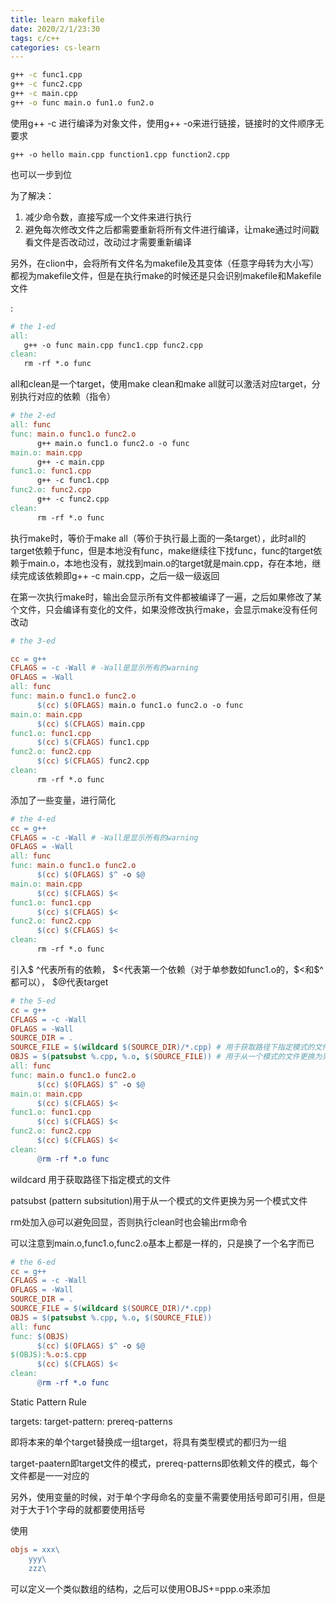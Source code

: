```yaml
---
title: learn makefile
date: 2020/2/1/23:30
tags: c/c++
categories: cs-learn
---
```



```bash
g++ -c func1.cpp
g++ -c func2.cpp
g++ -c main.cpp 
g++ -o func main.o fun1.o fun2.o
```


使用g++ -c 进行编译为对象文件，使用g++ -o来进行链接，链接时的文件顺序无要求

<!--more-->

```text
g++ -o hello main.cpp function1.cpp function2.cpp
```

也可以一步到位

为了解决：

1. 减少命令数，直接写成一个文件来进行执行
2. 避免每次修改文件之后都需要重新将所有文件进行编译，让make通过时间戳看文件是否改动过，改动过才需要重新编译

另外，在clion中，会将所有文件名为makefile及其变体（任意字母转为大小写）都视为makefile文件，但是在执行make的时候还是只会识别makefile和Makefile文件

 <target>:<dependencies>

```makefile
# the 1-ed
all:
   g++ -o func main.cpp func1.cpp func2.cpp
clean:
   rm -rf *.o func
```

all和clean是一个target，使用make clean和make all就可以激活对应target，分别执行对应的依赖（指令）



```makefile
# the 2-ed
all: func
func: main.o func1.o func2.o
      g++ main.o func1.o func2.o -o func
main.o: main.cpp
      g++ -c main.cpp
func1.o: func1.cpp
      g++ -c func1.cpp
func2.o: func2.cpp
      g++ -c func2.cpp
clean:
      rm -rf *.o func
```

执行make时，等价于make all（等价于执行最上面的一条target），此时all的target依赖于func，但是本地没有func，make继续往下找func，func的target依赖于main.o，本地也没有，就找到main.o的target就是main.cpp，存在本地，继续完成该依赖即g++ -c main.cpp，之后一级一级返回

在第一次执行make时，输出会显示所有文件都被编译了一遍，之后如果修改了某个文件，只会编译有变化的文件，如果没修改执行make，会显示make没有任何改动



```makefile
# the 3-ed

cc = g++
CFLAGS = -c -Wall # -Wall是显示所有的warning
OFLAGS = -Wall
all: func
func: main.o func1.o func2.o
      $(cc) $(OFLAGS) main.o func1.o func2.o -o func
main.o: main.cpp
      $(cc) $(CFLAGS) main.cpp
func1.o: func1.cpp
      $(cc) $(CFLAGS) func1.cpp
func2.o: func2.cpp
      $(cc) $(CFLAGS) func2.cpp
clean:
      rm -rf *.o func
```

添加了一些变量，进行简化





```makefile
# the 4-ed
cc = g++
CFLAGS = -c -Wall # -Wall是显示所有的warning
OFLAGS = -Wall
all: func
func: main.o func1.o func2.o
      $(cc) $(OFLAGS) $^ -o $@
main.o: main.cpp
      $(cc) $(CFLAGS) $<
func1.o: func1.cpp
      $(cc) $(CFLAGS) $<
func2.o: func2.cpp
      $(cc) $(CFLAGS) $<
clean:
      rm -rf *.o func
```



引入\$  ^代表所有的依赖， \$<代表第一个依赖（对于单参数如func1.o的，\$<和\$^都可以）， $@代表target



```makefile
# the 5-ed
cc = g++
CFLAGS = -c -Wall
OFLAGS = -Wall
SOURCE_DIR = .
SOURCE_FILE = $(wildcard $(SOURCE_DIR)/*.cpp) # 用于获取路径下指定模式的文件
OBJS = $(patsubst %.cpp, %.o, $(SOURCE_FILE)) # 用于从一个模式的文件更换为另一个模式文件
all: func
func: main.o func1.o func2.o
      $(cc) $(OFLAGS) $^ -o $@
main.o: main.cpp
      $(cc) $(CFLAGS) $<
func1.o: func1.cpp
      $(cc) $(CFLAGS) $<
func2.o: func2.cpp
      $(cc) $(CFLAGS) $<
clean:
      @rm -rf *.o func 
```



wildcard 用于获取路径下指定模式的文件

patsubst (pattern subsitution)用于从一个模式的文件更换为另一个模式文件

rm处加入@可以避免回显，否则执行clean时也会输出rm命令

可以注意到main.o,func1.o,func2.o基本上都是一样的，只是换了一个名字而已



```makefile
# the 6-ed
cc = g++
CFLAGS = -c -Wall
OFLAGS = -Wall
SOURCE_DIR = .
SOURCE_FILE = $(wildcard $(SOURCE_DIR)/*.cpp)
OBJS = $(patsubst %.cpp, %.o, $(SOURCE_FILE))
all: func
func: $(OBJS)
      $(cc) $(OFLAGS) $^ -o $@
$(OBJS):%.o:$.cpp
      $(cc) $(CFLAGS) $<
clean:
      @rm -rf *.o func
```

Static Pattern Rule

targets: target-pattern: prereq-patterns

即将本来的单个target替换成一组target，将具有类型模式的都归为一组

target-paatern即target文件的模式，prereq-patterns即依赖文件的模式，每个文件都是一一对应的



另外，使用变量的时候，对于单个字母命名的变量不需要使用括号即可引用，但是对于大于1个字母的就都要使用括号

使用

```makefile
objs = xxx\
	yyy\
	zzz\
```

可以定义一个类似数组的结构，之后可以使用OBJS+=ppp.o来添加
